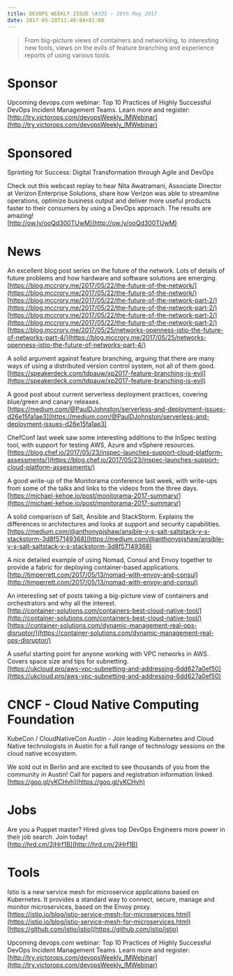 ```yaml
---
title: DEVOPS WEEKLY ISSUE \#335 - 28th May 2017 
date: 2017-05-28T11:40:04+01:00
---
```


>From big-picture views of containers and networking, to interesting new tools, views on the evils of feature branching and experience reports of using various tools.


Sponsor
======

Upcoming devops.com webinar: Top 10 Practices of Highly Successful DevOps Incident Management Teams. Learn more and register:
<br>[http://try.victorops.com/devopsWeekly_IMWebinar](http://try.victorops.com/devopsWeekly_IMWebinar)


Sponsored
========

Sprinting for Success: Digital Transformation through Agile and DevOps

Check out this webcast replay to hear Nita Awatramani, Associate Director at Verizon Enterprise Solutions, share how Verizon was able to streamline operations, optimize business output and deliver more useful products faster to their consumers by using a DevOps approach. The results are amazing!
<br>[http://ow.ly/ooQd300TUwM](http://ow.ly/ooQd300TUwM)


News
====

An excellent blog post series on the future of the network. Lots of details of future problems and how hardware and software solutions are emerging.
<br>[https://blog.mccrory.me/2017/05/22/the-future-of-the-network/](https://blog.mccrory.me/2017/05/22/the-future-of-the-network/)
<br>[https://blog.mccrory.me/2017/05/22/the-future-of-the-network-part-2/](https://blog.mccrory.me/2017/05/22/the-future-of-the-network-part-2/)
<br>[https://blog.mccrory.me/2017/05/22/the-future-of-the-network-part-2/](https://blog.mccrory.me/2017/05/22/the-future-of-the-network-part-2/)
<br>[https://blog.mccrory.me/2017/05/25/networks-openness-istio-the-future-of-networks-part-4/](https://blog.mccrory.me/2017/05/25/networks-openness-istio-the-future-of-networks-part-4/)


A solid argument against feature branching, arguing that there are many ways of using a distributed version control system, not all of them good.
<br>[https://speakerdeck.com/tdpauw/xp2017-feature-branching-is-evil](https://speakerdeck.com/tdpauw/xp2017-feature-branching-is-evil)


A good post about current serverless deployment practices, covering blue/green and canary releases.
<br>[https://medium.com/@PaulDJohnston/serverless-and-deployment-issues-d26e15fa1ae3](https://medium.com/@PaulDJohnston/serverless-and-deployment-issues-d26e15fa1ae3)


ChefConf last week saw some interesting additions to the InSpec testing tool, with support for testing AWS, Azure and vSphere resources.
<br>[https://blog.chef.io/2017/05/23/inspec-launches-support-cloud-platform-assessments/](https://blog.chef.io/2017/05/23/inspec-launches-support-cloud-platform-assessments/)


A good write-up of the Monitorama conference last week, with write-ups from some of the talks and links to the videos from the three days.
<br>[https://michael-kehoe.io/post/monitorama-2017-summary/](https://michael-kehoe.io/post/monitorama-2017-summary/)


A solid comparison of Salt, Ansible and StackStorm. Explains the differences in architectures and looks at support and security capabilities.
<br>[https://medium.com/@anthonypjshaw/ansible-v-s-salt-saltstack-v-s-stackstorm-3d8f57149368](https://medium.com/@anthonypjshaw/ansible-v-s-salt-saltstack-v-s-stackstorm-3d8f57149368)


A nice detailed example of using Nomad, Consul and Envoy together to provide a fabric for deploying container-based applications.
<br>[http://timperrett.com/2017/05/13/nomad-with-envoy-and-consul](http://timperrett.com/2017/05/13/nomad-with-envoy-and-consul)


An interesting set of posts taking a big-picture view of containers and orchestrators and why all the interest.
<br>[http://container-solutions.com/containers-best-cloud-native-tool/](http://container-solutions.com/containers-best-cloud-native-tool/)
<br>[https://container-solutions.com/dynamic-management-real-ops-disruptor/](https://container-solutions.com/dynamic-management-real-ops-disruptor/)


A useful starting point for anyone working with VPC networks in AWS. Covers space size and tips for subnetting.
<br>[https://ukcloud.pro/aws-vpc-subnetting-and-addressing-6dd627a0ef50](https://ukcloud.pro/aws-vpc-subnetting-and-addressing-6dd627a0ef50)


CNCF - Cloud Native Computing Foundation
====

KubeCon / CloudNativeCon Austin - Join leading Kubernetes and Cloud Native technologists in Austin for a full range of technology sessions on the cloud native ecosystem.

We sold out in Berlin and are excited to see thousands of you from the community in Austin! Call for papers and registration information linked.
<br>[https://goo.gl/yKCHvh](https://goo.gl/yKCHvh)


Jobs
====

Are you a Puppet master? Hired gives top DevOps Engineers more power in their job search. Join today!
<br>[http://hrd.cm/2jHrf1B](http://hrd.cm/2jHrf1B)


Tools
=====

Istio is a new service mesh for microservice applications based on Kubernetes. It provides a standard way to connect, secure, manage and monitor microservices, based on the Envoy proxy.
<br>[https://istio.io/blog/istio-service-mesh-for-microservices.html](https://istio.io/blog/istio-service-mesh-for-microservices.html)
<br>[https://github.com/istio/istio](https://github.com/istio/istio)



Upcoming devops.com webinar: Top 10 Practices of Highly Successful DevOps Incident Management Teams. Learn more and register:
<br>[http://try.victorops.com/devopsWeekly_IMWebinar](http://try.victorops.com/devopsWeekly_IMWebinar)




